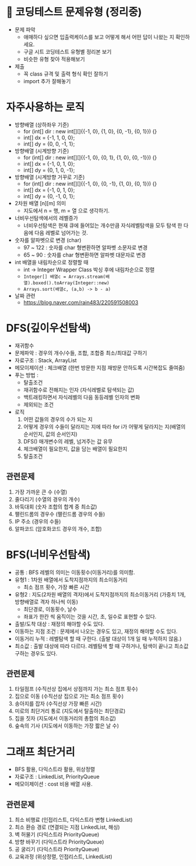 # 📌 코딩테스트 문제유형 (정리중) 
- 문제 파악
  - 애매하다 싶으면 입출력케이스를 보고 어떻게 해서 어떤 답이 나왔는 지 확인하세요.
  - 구글 시트 코딩테스트 유형별 정리본 보기
  - 비슷한 유형 찾아 적용해보기
- 제출
  - 꼭 class 규격 및 출력 형식 확인 잘하기
  - import 추가 잘해놓기

# 자주사용하는 로직
- 방향배열 (상하좌우 기준)
  - for (int[] dir : new int[][]{{-1, 0}, {1, 0}, {0, -1}, {0, 1}}) {}
  - int[] dx = {-1, 1, 0, 0};
  - int[] dy = {0, 0, -1, 1};
- 방향배열 (시계방향 기준)
  - for (int[] dir : new int[][]{{-1, 0}, {0, 1}, {1, 0}, {0, -1}}) {}
  - int[] dx = {-1, 0, 1, 0};
  - int[] dy = {0, 1, 0, -1};
- 방향배열 (시계방향 거꾸로 기준)
  - for (int[] dir : new int[][]{{-1, 0}, {0, -1}, {1, 0}, {0, 1}}) {}
  - int[] dx = {-1, 0, 1, 0};
  - int[] dy = {0, -1, 0, 1};
- 2차원 배열 [n][m] 의미
  - 지도에서 n = 행, m = 열 으로 생각하기.
- 너비우선탐색에서의 레벨증가
  - 너비우선탐색은 현재 큐에 들어있는 개수만큼 자식레벨탐색을 모두 탐색 한 다음에 다음 레벨로 넘어가는 것.
- 숫자를 알파벳으로 변경 (char)
  - 97 ~ 122 : 숫자를 char 형변환하면 알파벳 소문자로 변경
  - 65 ~ 90 : 숫자를  char 형변환하면 알파벳 대문자로 변경
- int 배열을 내림차순으로 정렬할 때
  - int -> Integer Wrapper Class 박싱 후에 내림차순으로 정렬
  - `Integer[] 배열c = Arrays.stream(배열).boxed().toArray(Integer::new)`
  - `Arrays.sort(배열c, (a,b) -> b - a)`
- 날짜 관련
  - https://blog.naver.com/rain483/220591508003

# DFS(깊이우선탐색)
- 재귀함수
- 문제파악 : 경우의 개수/수들, 조합, 조합중 최소/최대값 구하기
- 자료구조 : Stack, ArrayList
- 메모이제이션 : 체크배열 (한번 방문한 지점 재방문 안하도록 시간복잡도 줄여줌)
- 푸는 방법 :
  - 탈출조건
  - 재귀함수로 전해지는 인자 (자식레벨로 탐색되는 값)
  - 백트래킹하면서 자식레벨의 다음 동등레벨 인자의 변화
  - 제외되는 조건
- 로직
  1. 어떤 값들의 경우의 수가 되는 지
  2. 어떻게 경우의 수들이 달라지는 지에 따라 for i가 어떻게 달라지는 지(배열의 순서인지, 값의 순서인지)
  3. DFS() 매개변수의 레벨, 넘겨주는 값 유무
  4. 체크배열이 필요한지, 값을 담는 배열이 필요한지
  5. 탈출조건

## 관련문제
1. 가장 가까운 큰 수 (수열)
2. 줄다리기 (수열의 경우의 개수)
3. 바둑대회 (숫자 조합의 합계 중 최소값)
4. 팰린드롬의 경우수 (팰린드롬 경우의 수들)
5. IP 주소 (경우의 수들)
6. 알파코드 (암호화코드 경우의 개수, 조합)

# BFS(너비우선탐색)
- 공통 : BFS 레벨의 의미는 이동횟수(이동거리)를 의미함.
- 유형1 : 1차원 배열에서 도착지점까지의 최소이동거리
  - 최소 점프 횟수, 가장 빠른 시간
- 유형2 : 지도(2차원 배열의 격자)에서 도착지점까지의 최소이동거리 (가중치 1개, 방향배열로 격자 하나씩 이동)
  - 최단경로, 이동횟수, 날수
  - 좌표가 한칸 씩 움직이는 것을 시간, 초, 일수로 표현할 수 있다.
- 출발/도착 대상 : 재정의 해야할 수도 있다.
- 이동하는 지점 조건 : 문제에서 나오는 경우도 있고, 재정의 해야할 수도 있다.
- 이동거리 누적 : 레벨탐색 할 때 구한다. (출발 대상이 1개 일 때 누적하지 않음.)
- 최소값 : 출발 대상에 따라 다르다. 레벨탐색 할 때 구하거나, 탐색이 끝나고 최소값 구하는 경우도 있다.

## 관련문제
1. 타일점프 (수직선상 집에서 상점까지 가는 최소 점프 횟수)
2. 집으로 이동 (수직선상 집으로 가는 최소 점프 횟수)
3. 송아지를 잡자 (수직선상 가장 빠른 시간)
4. 미로의 최단거리 통로 (지도에서 탈출하는 최단경로)
5. 집을 짓자 (지도에서 이동거리의 총합의 최소값)
6. 숲속의 기사 (지도에서 이동하는 가장 짧은 날 수)

# 그래프 최단거리
- BFS 활용, 다익스트라 활용, 위상정렬
- 자료구조 : LinkedList, PriorityQueue
- 메모이제이션 : cost 비용 배열 사용. 

## 관련문제
1. 최소 비행료 (인접리스트, 다익스트라 변형 LinkedList)
2. 최소 환승 경로 (연결되는 지점 LinkedList, 해싱)
3. 벽 허물기 (다익스트라 PriorityQueue)
4. 방향 바꾸기 (다익스트라 PriorityQueue)
5. 공 굴리기 (다익스트라 PriorityQueue)
6. 교육과정 (위상정렬, 인접리스트, LinkedList)